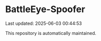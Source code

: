 # BattleEye-Spoofer

Last updated: 2025-06-03 00:44:53

This repository is automatically maintained.
